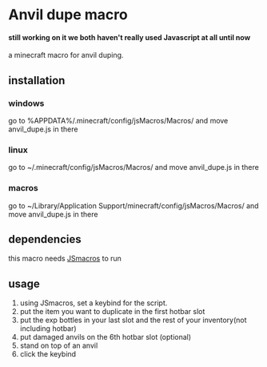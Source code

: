 # Anvil dupe macro
#### still working on it we both haven't really used Javascript at all until now
a minecraft macro for anvil duping.

## installation

### windows
go to %APPDATA%/.minecraft/config/jsMacros/Macros/ and move anvil_dupe.js in there
### linux
go to ~/.minecraft/config/jsMacros/Macros/ and move anvil_dupe.js in there
### macros
go to ~/Library/Application Support/minecraft/config/jsMacros/Macros/ and move anvil_dupe.js in there

## dependencies
this macro needs [JSmacros](https://github.com/JsMacros/JsMacros) to run

## usage

1. using JSmacros, set a keybind for the script.
2. put the item you want to duplicate in the first hotbar slot
3. put the exp bottles in your last slot and the rest of your inventory(not including hotbar)
4. put damaged anvils on the 6th hotbar slot (optional)
5. stand on top of an anvil
6. click the keybind
